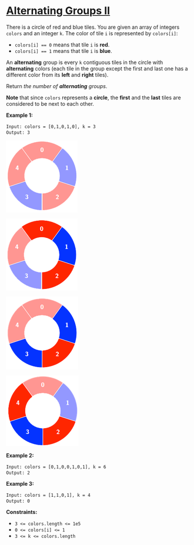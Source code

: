 [Alternating Groups II](https://leetcode.com/problems/alternating-groups-ii)
===
There is a circle of red and blue tiles. You are given an array of integers `colors` and an integer `k`. The color of
tile `i` is represented by `colors[i]`:

* `colors[i] == 0` means that tile `i` is **red**.
* `colors[i] == 1` means that tile `i` is **blue**.

An **alternating** group is every `k` contiguous tiles in the circle with **alternating** colors (each tile in the group
except the first and last one has a different color from its **left** and **right** tiles).

Return _the number of **alternating** groups_.

**Note** that since `colors` represents a **circle**, the **first** and the **last** tiles are considered to be next to
each other.

**Example 1:**

```text
Input: colors = [0,1,0,1,0], k = 3
Output: 3
```

![img.png](../bin/alternating_groups_ii/img.png)

![img_1.png](../bin/alternating_groups_ii/img_1.png)

![img_2.png](../bin/alternating_groups_ii/img_2.png)

![img_3.png](../bin/alternating_groups_ii/img_3.png)

**Example 2:**

```text
Input: colors = [0,1,0,0,1,0,1], k = 6
Output: 2
```

**Example 3:**

```text
Input: colors = [1,1,0,1], k = 4
Output: 0
```

**Constraints:**

* `3 <= colors.length <= 1e5`
* `0 <= colors[i] <= 1`
* `3 <= k <= colors.length`

